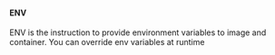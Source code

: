 #### ENV

ENV is the instruction to provide environment variables to image and container. You can override env variables at runtime

